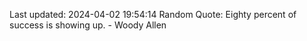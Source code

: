 Last updated: 2024-04-02 19:54:14
Random Quote: Eighty percent of success is showing up. - Woody Allen